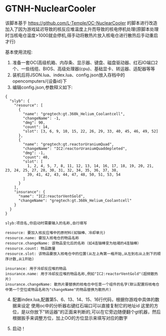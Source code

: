 # GTNH-NuclearCooler
该脚本基于
https://github.com/L-Temple/OC-NuclearCooler
的脚本进行改造
加入了因为游戏延迟导致的核反应堆温度上升而导致的核电停机处理(原脚本处理时当核电仓温度>1000就会停机,得手动将散热片放入核电仓进行散热后手动重启才行)

基本使用流程:
1. 准备一套OC(高级机箱、内存条、显示器、键盘、磁盘驱动器、红石IO端口2个、一些线缆、BIOS、高级处理器(cpu)、基础显卡、转运器、适配器等等
2. 装机后将JSON.lua、index.lua、config.json放入存档中的opencomputers/{设备id}下
3. 编辑config.json,参数释义如下:
```
{
  "slyb": {
    "resource": [
      {
        "name": "gregtech:gt.360k_Helium_Coolantcell",
        "changeName": -1,
        "dmg": 90,
        "count": 14,
        "slot": [3, 6, 9, 10, 15, 22, 26, 29, 33, 40, 45, 46, 49, 52]
      },
      {
        "name": "gregtech:gt.reactorUraniumQuad",
        "changeName": "IC2:reactorUraniumQuaddepleted",
        "dmg": -1,
        "count": 40,
        "slot": [
          1, 2, 4, 5, 7, 8, 11, 12, 13, 14, 16, 17, 18, 19, 20, 21, 23, 24, 25, 27, 28, 30, 31, 32, 34, 35, 36, 37, 38,
          39, 41, 42, 43, 44, 47, 48, 50, 51, 53, 54
        ]
      }
    ],
    "insurance": {
      "name": "IC2:reactorVentGold",
      "changeName": "gregtech:gt.360k_Helium_Coolantcell"
    }
  }
}
```
```
slyb:项目名,你启动时需要输入的名称,自行填写

resource: 要加入核反应堆中的原材料(如铀棒、冷却单元)
resource.name: 要加入核电仓的物品名称
resource.changeName: 该物品变化后的名称（如4连铀棒变为枯竭的4连铀棒）
resource.count: 物品数量
resource.slot: 该物品要放入核电仓中的位置(从左上角第一格开始,从左到右从上到下的顺序计数,从1开始)

insurance: 用于冷却反应堆的物品
insurance.name: 用于冷却反应堆的物品名称,例如"IC2:reactorVentGold"(超频散热片)
insurance.changeName: 散热片要替换的核电仓中任意一个组件的名字(默认配置将核电仓中第一个空位或物品名称为"changeName"的物品替换为散热片)
```
4. 配置index.lua,配置第5、6、13、14、15、16行代码，根据你游戏中具体的数据来设定
使用oc中的分析器右键红石端口可以直接复制它的地址id
这里的方位，是以你放下"转运器"的正面来判断的,可以在它旁边随便翻个gt机器，然后根据扳手来调整方位，加上OO的方位显示来填写对应的数字

5. 启动！
